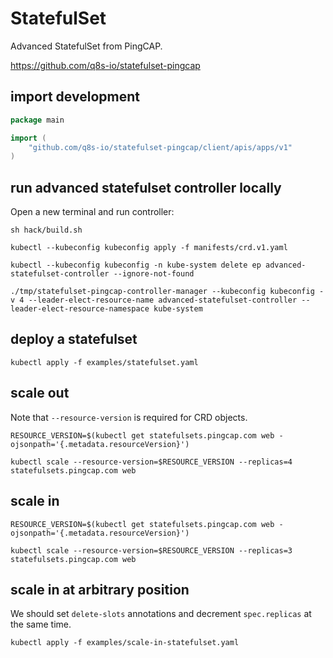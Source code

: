 # StatefulSet

Advanced StatefulSet from PingCAP.

https://github.com/q8s-io/statefulset-pingcap

## import development

```go
package main

import (
	"github.com/q8s-io/statefulset-pingcap/client/apis/apps/v1"
)
```

## run advanced statefulset controller locally

Open a new terminal and run controller:

```
sh hack/build.sh

kubectl --kubeconfig kubeconfig apply -f manifests/crd.v1.yaml

kubectl --kubeconfig kubeconfig -n kube-system delete ep advanced-statefulset-controller --ignore-not-found

./tmp/statefulset-pingcap-controller-manager --kubeconfig kubeconfig -v 4 --leader-elect-resource-name advanced-statefulset-controller --leader-elect-resource-namespace kube-system
```

## deploy a statefulset

```
kubectl apply -f examples/statefulset.yaml
```

## scale out

Note that `--resource-version` is required for CRD objects.

```
RESOURCE_VERSION=$(kubectl get statefulsets.pingcap.com web -ojsonpath='{.metadata.resourceVersion}')

kubectl scale --resource-version=$RESOURCE_VERSION --replicas=4 statefulsets.pingcap.com web
```

## scale in

```
RESOURCE_VERSION=$(kubectl get statefulsets.pingcap.com web -ojsonpath='{.metadata.resourceVersion}')

kubectl scale --resource-version=$RESOURCE_VERSION --replicas=3 statefulsets.pingcap.com web
```

## scale in at arbitrary position

We should set `delete-slots` annotations and decrement `spec.replicas` at the same time.

```
kubectl apply -f examples/scale-in-statefulset.yaml 
```
